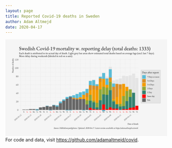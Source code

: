 ```yaml
---
layout: page
title: Reported Covid-19 deaths in Sweden
author: Adam Altmejd
date: 2020-04-17
---
```


![Graph of Swedish Covid-19 deaths with reporting delay.](deaths_lag_sweden_2020-04-17.png "Reporting delay in Swedish covid-19 deaths.")
For code and data, visit <https://github.com/adamaltmejd/covid>.
